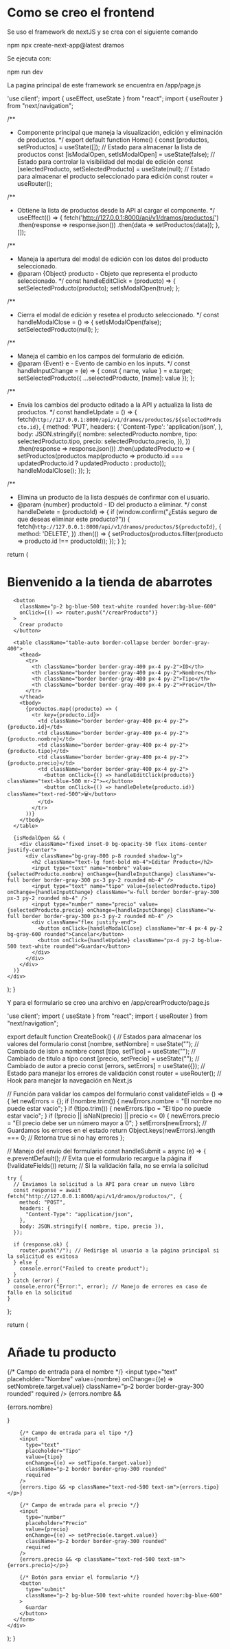 # Como se creo el frontend

Se uso el framework de nextJS y se crea con el siguiente comando

npm npx create-next-app@latest dramos

Se ejecuta con:

npm run dev

La pagina principal de este framework se encuentra en /app/page.js

'use client';
import { useEffect, useState } from "react";
import { useRouter } from "next/navigation";

/**
 * Componente principal que maneja la visualización, edición y eliminación de productos.
 */
export default function Home() {
  const [productos, setProductos] = useState([]); // Estado para almacenar la lista de productos
  const [isModalOpen, setIsModalOpen] = useState(false); // Estado para controlar la visibilidad del modal de edición
  const [selectedProducto, setSelectedProducto] = useState(null); // Estado para almacenar el producto seleccionado para edición
  const router = useRouter();

  /**
   * Obtiene la lista de productos desde la API al cargar el componente.
   */
  useEffect(() => {
    fetch('http://127.0.0.1:8000/api/v1/dramos/productos/')
      .then(response => response.json())
      .then(data => setProductos(data));
  }, []);

  /**
   * Maneja la apertura del modal de edición con los datos del producto seleccionado.
   * @param {Object} producto - Objeto que representa el producto seleccionado.
   */
  const handleEditClick = (producto) => {
    setSelectedProducto(producto);
    setIsModalOpen(true);
  };

  /**
   * Cierra el modal de edición y resetea el producto seleccionado.
   */
  const handleModalClose = () => {
    setIsModalOpen(false);
    setSelectedProducto(null);
  };

  /**
   * Maneja el cambio en los campos del formulario de edición.
   * @param {Event} e - Evento de cambio en los inputs.
   */
  const handleInputChange = (e) => {
    const { name, value } = e.target;
    setSelectedProducto({ ...selectedProducto, [name]: value });
  };

  /**
   * Envía los cambios del producto editado a la API y actualiza la lista de productos.
   */
  const handleUpdate = () => {
    fetch(`http://127.0.0.1:8000/api/v1/dramos/productos/${selectedProducto.id}`, {
      method: 'PUT',
      headers: {
        'Content-Type': 'application/json',
      },
      body: JSON.stringify({
        nombre: selectedProducto.nombre,
        tipo: selectedProducto.tipo,
        precio: selectedProducto.precio,
      }),
    })
      .then(response => response.json())
      .then(updatedProducto => {
        setProductos(productos.map(producto => producto.id === updatedProducto.id ? updatedProducto : producto));
        handleModalClose();
      });
  };

  /**
   * Elimina un producto de la lista después de confirmar con el usuario.
   * @param {number} productoId - ID del producto a eliminar.
   */
  const handleDelete = (productoId) => {
    if (window.confirm("¿Estás seguro de que deseas eliminar este producto?")) {
      fetch(`http://127.0.0.1:8000/api/v1/dramos/productos/${productoId}`, {
        method: 'DELETE',
      })
        .then(() => {
          setProductos(productos.filter(producto => producto.id !== productoId));
        });
    }
  };

  return (
    <div className="flex flex-col items-center min-h-screen p-8 pb-20 gap-16 sm:p-20 font-[family-name:var(--font-geist-sans)]">
      <h1>Bienvenido a la tienda de abarrotes</h1>
      
      <button
        className="p-2 bg-blue-500 text-white rounded hover:bg-blue-600"
        onClick={() => router.push("/crearProducto")}
      >
        Crear producto
      </button>
      
      <table className="table-auto border-collapse border border-gray-400">
        <thead>
          <tr>
            <th className="border border-gray-400 px-4 py-2">ID</th>
            <th className="border border-gray-400 px-4 py-2">Nombre</th>
            <th className="border border-gray-400 px-4 py-2">Tipo</th>
            <th className="border border-gray-400 px-4 py-2">Precio</th>
          </tr>
        </thead>
        <tbody>
          {productos.map((producto) => (
            <tr key={producto.id}>
              <td className="border border-gray-400 px-4 py-2">{producto.id}</td>
              <td className="border border-gray-400 px-4 py-2">{producto.nombre}</td>
              <td className="border border-gray-400 px-4 py-2">{producto.tipo}</td>
              <td className="border border-gray-400 px-4 py-2">{producto.precio}</td>
              <td className="border border-gray-400 px-4 py-2">
                <button onClick={() => handleEditClick(producto)} className="text-blue-500 mr-2">✏️</button>
                <button onClick={() => handleDelete(producto.id)} className="text-red-500">🗑️</button>
              </td>
            </tr>
          ))}
        </tbody>
      </table>

      {isModalOpen && (
        <div className="fixed inset-0 bg-opacity-50 flex items-center justify-center">
          <div className="bg-gray-800 p-8 rounded shadow-lg">
            <h2 className="text-lg font-bold mb-4">Editar Producto</h2>
            <input type="text" name="nombre" value={selectedProducto.nombre} onChange={handleInputChange} className="w-full border border-gray-300 px-3 py-2 rounded mb-4" />
            <input type="text" name="tipo" value={selectedProducto.tipo} onChange={handleInputChange} className="w-full border border-gray-300 px-3 py-2 rounded mb-4" />
            <input type="number" name="precio" value={selectedProducto.precio} onChange={handleInputChange} className="w-full border border-gray-300 px-3 py-2 rounded mb-4" />
            <div className="flex justify-end">
              <button onClick={handleModalClose} className="mr-4 px-4 py-2 bg-gray-600 rounded">Cancelar</button>
              <button onClick={handleUpdate} className="px-4 py-2 bg-blue-500 text-white rounded">Guardar</button>
            </div>
          </div>
        </div>
      )}
    </div>
  );
}

Y para el formulario se creo una archivo en /app/crearProducto/page.js

'use client';
import { useState } from "react";
import { useRouter } from "next/navigation";

export default function CreateBook() {
  // Estados para almacenar los valores del formulario
  const [nombre, setNombre] = useState(""); // Cambiado de isbn a nombre
  const [tipo, setTipo] = useState(""); // Cambiado de titulo a tipo
  const [precio, setPrecio] = useState(""); // Cambiado de autor a precio
  const [errors, setErrors] = useState({}); // Estado para manejar los errores de validación
  const router = useRouter(); // Hook para manejar la navegación en Next.js

  // Función para validar los campos del formulario
  const validateFields = () => {
    let newErrors = {};
    if (!nombre.trim()) {
      newErrors.nombre = "El nombre no puede estar vacío";
    }
    if (!tipo.trim()) {
      newErrors.tipo = "El tipo no puede estar vacío";
    }
    if (!precio || isNaN(precio) || precio <= 0) {
      newErrors.precio = "El precio debe ser un número mayor a 0";
    }
    setErrors(newErrors); // Guardamos los errores en el estado
    return Object.keys(newErrors).length === 0; // Retorna true si no hay errores
  };

  // Manejo del envío del formulario
  const handleSubmit = async (e) => {
    e.preventDefault(); // Evita que el formulario recargue la página
    if (!validateFields()) return; // Si la validación falla, no se envía la solicitud
    
    try {
      // Enviamos la solicitud a la API para crear un nuevo libro
      const response = await fetch("http://127.0.0.1:8000/api/v1/dramos/productos/", {
        method: "POST",
        headers: {
          "Content-Type": "application/json",
        },
        body: JSON.stringify({ nombre, tipo, precio }),
      });
      
      if (response.ok) {
        router.push("/"); // Redirige al usuario a la página principal si la solicitud es exitosa
      } else {
        console.error("Failed to create product");
      }
    } catch (error) {
      console.error("Error:", error); // Manejo de errores en caso de fallo en la solicitud
    }
  };

  return (
    <div className="grid grid-rows-[20px_1fr_20px] items-center justify-items-center min-h-screen p-8 pb-20 gap-16 sm:p-20 font-[family-name:var(--font-geist-sans)]">
      <h1>Añade tu producto</h1>
      <form onSubmit={handleSubmit} className="flex flex-col gap-4">
        {/* Campo de entrada para el nombre */}
        <input
          type="text"
          placeholder="Nombre"
          value={nombre}
          onChange={(e) => setNombre(e.target.value)}
          className="p-2 border border-gray-300 rounded"
          required
        />
        {errors.nombre && <p className="text-red-500 text-sm">{errors.nombre}</p>}

        {/* Campo de entrada para el tipo */}
        <input
          type="text"
          placeholder="Tipo"
          value={tipo}
          onChange={(e) => setTipo(e.target.value)}
          className="p-2 border border-gray-300 rounded"
          required
        />
        {errors.tipo && <p className="text-red-500 text-sm">{errors.tipo}</p>}

        {/* Campo de entrada para el precio */}
        <input
          type="number"
          placeholder="Precio"
          value={precio}
          onChange={(e) => setPrecio(e.target.value)}
          className="p-2 border border-gray-300 rounded"
          required
        />
        {errors.precio && <p className="text-red-500 text-sm">{errors.precio}</p>}

        {/* Botón para enviar el formulario */}
        <button
          type="submit"
          className="p-2 bg-blue-500 text-white rounded hover:bg-blue-600"
        >
          Guardar
        </button>
      </form>
    </div>
  );
}